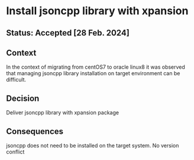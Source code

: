 # Install jsoncpp library with xpansion

## Status: Accepted [28 Feb. 2024]

## Context

In the context of migrating from centOS7 to oracle linux8 it was observed that managing jsoncpp library installation on
target environment
can be difficult.

## Decision

Deliver jsoncpp library with xpansion package

## Consequences

jsoncpp does not need to be installed on the target system. No version conflict
